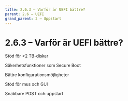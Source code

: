 ```yaml
---
title: 2.6.3 – Varför är UEFI bättre?
parent: 2.6 – UEFI
grand_parent: 2 – Uppstart
---
```

# 2.6.3 – Varför är UEFI bättre?

Stöd för >2 TB-diskar

Säkerhetsfunktioner som Secure Boot

Bättre konfigurationsmöjligheter

Stöd för mus och GUI

Snabbare POST och uppstart

